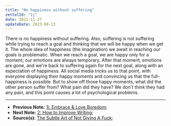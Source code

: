 ```yaml
---
title: "No happiness without suffering"
zettelId: "1j"
date: 2021-11-27
updateDate: 2023-08-13
---
```


There is no happiness without suffering. Also, suffering is not suffering while trying to reach a goal and thinking that we will be happy when we get it. The whole idea of happiness (the imagination) we await in reaching our goals is problematic. When we reach a goal, we are happy only for a moment; our emotions are always temporary. After that moment, emotions are gone, and we're back to suffering again for the next goal, along with an expectation of happiness. All social media tricks us to that point, with everyone displaying their happy moments and convincing us that the full-happiness is possible. But to show off those happy moments, what did the other person suffer from? What pain did they have? We don't think they had any pain, and this point causes a lot of psychological problems.

---

- **Previous Note:** [1i: Embrace & Love Boredom](/notes/1i/);
- **Next Note:** [2: How to Improve Writing](/notes/2/);
- **Source(s):** [The Subtle Art of Not Giving A Fuck](/books/the-subtle-art-of-not-giving-a-fuck-by-mark-manson-book-summary-review-and-notes/);
